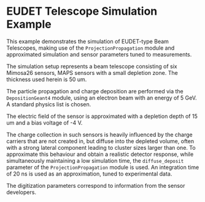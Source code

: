 # EUDET Telescope Simulation Example

This example demonstrates the simulation of EUDET-type Beam Telescopes, making use of the `ProjectionPropagation` module and approximated simulation and sensor parameters tuned to measurements.

The simulation setup represents a beam telescope consisting of six Mimosa26 sensors, MAPS sensors with a small depletion zone. The thickness used herein is 50 um.

The particle propagation and charge deposition are performed via the `DepositionGeant4` module, using an electron beam with an energy of 5 GeV. A standard physics list is chosen.

The electric field of the sensor is approximated with a depletion depth of 15 um and a bias voltage of -4 V.

The charge collection in such sensors is heavily influenced by the charge carriers that are not created in, but diffuse into the depleted volume, often with a strong lateral component leading to cluster sizes larger than one. To approximate this behaviour and obtain a realistic detector response, while simultaneously maintaining a low simulation time, the `diffuse_deposit` parameter of the `ProjectionPropagation` module is used. An integration time of 20 ns is used as an approximation, tuned to experimental data.

The digitization parameters correspond to information from the sensor developers.